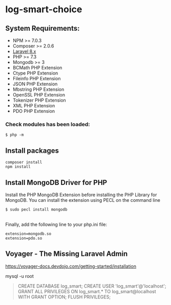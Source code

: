 # log-smart-choice
## System Requirements:
* NPM >= 7.0.3
* Composer >= 2.0.6
* <a href="https://laravel.com/docs/8.x/installation">Laravel 8.x</a>
* PHP >= 7.3
* Mongodb >= 3
* BCMath PHP Extension
* Ctype PHP Extension
* Fileinfo PHP Extension
* JSON PHP Extension
* Mbstring PHP Extension
* OpenSSL PHP Extension
* Tokenizer PHP Extension
* XML PHP Extension
* PDO PHP Extension
### Check modules has been loaded:<br>
`$ php -m`

## Install packages<br>
`composer install`<br>
`npm install`

## Install MongoDB Driver for PHP<br>
Install the PHP MongoDB Extension before installing the PHP Library for MongoDB. You can install the extension using PECL on the command line<br>

`$ sudo pecl install mongodb`<br><br>

Finally, add the following line to your php.ini file:<br>

`extension=mongodb.so`<br>
`extension=pdo.so`

## Voyager - The Missing Laravel Admin<br>
https://voyager-docs.devdojo.com/getting-started/installation


mysql -u root
> CREATE DATABASE log_smart;
> CREATE USER 'log_smart'@'localhost';
> GRANT ALL PRIVILEGES ON log_smart.* TO log_smart@localhost WITH GRANT OPTION;
> FLUSH PRIVILEGES;
